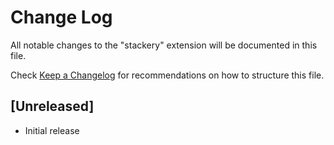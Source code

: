 # Change Log

All notable changes to the "stackery" extension will be documented in this file.

Check [Keep a Changelog](http://keepachangelog.com/) for recommendations on how to structure this file.

## [Unreleased]

- Initial release
